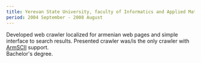 ```yaml
---
title: Yerevan State University, faculty of Informatics and Applied Mathematics.
period: 2004 September - 2008 August
---
```

<div class="sub">
	Developed web crawler localized for armenian web pages and simple interface to search results. Presented crawler was/is the only crawler with <a href="http://en.wikipedia.org/wiki/ArmSCII" id="ArmSCII">ArmSCII</a> support.
</div>
<div class="sub">
	Bachelor's degree.
</div>